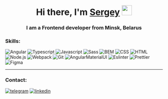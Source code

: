 <h1 align="center">Hi there, I'm <a href="https://www.instagram.com/_sqwezzy/" target="_blank">Sergey</a> 
<img src="https://github.com/blackcater/blackcater/raw/main/images/Hi.gif" height="32"/></h1>
<h3 align="center">I am a Frontend developer from Minsk, Belarus</h3>

### Skills:
![Angular](https://img.shields.io/badge/Angular-090909?style=for-the-badge&logo=Angular)
![Typescript](https://img.shields.io/badge/Typescript-090909?style=for-the-badge&logo=Typescript)
![Javascript](https://img.shields.io/badge/Javascript-090909?style=for-the-badge&logo=Javascript)
![Sass](https://img.shields.io/badge/Sass-090909?style=for-the-badge&logo=sass)
![BEM](https://img.shields.io/badge/BEM-090909?style=for-the-badge&logo=BEM)
![CSS](https://img.shields.io/badge/CSS-090909?style=for-the-badge&logo=css3&logoColor=264de4)
![HTML](https://img.shields.io/badge/HTML-090909?style=for-the-badge&logo=html5)
![Node.js](https://img.shields.io/badge/Node.js-090909?style=for-the-badge&logo=node.js)
![Webpack](https://img.shields.io/badge/Webpack-090909?style=for-the-badge&logo=Webpack)
![Git](https://img.shields.io/badge/Git-090909?style=for-the-badge&logo=Git)
![AngularMaterialUI](https://img.shields.io/badge/MaterialUI-090909?style=for-the-badge&logo=mui)
![Eslinter](https://img.shields.io/badge/Eslinter-090909?style=for-the-badge&logo=eslint)
![Prettier](https://img.shields.io/badge/Prettier-090909?style=for-the-badge&logo=Prettier)
![Figma](https://img.shields.io/badge/Figma-090909?style=for-the-badge&logo=Figma)

---
### Contact:
[![telegram](https://img.shields.io/badge/Telegram-090909?style=for-the-badge&logo=Telegram)](https://t.me/sqwezzyl)
[![linkedin](https://img.shields.io/badge/Linkedin-090909?style=for-the-badge&logo=Linkedin)](https://www.linkedin.com)
